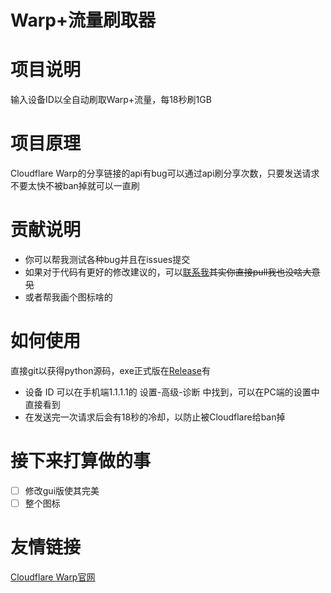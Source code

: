 # Warp+流量刷取器

# 项目说明
输入设备ID以全自动刷取Warp+流量，每18秒刷1GB

# 项目原理
Cloudflare Warp的分享链接的api有bug可以通过api刷分享次数，只要发送请求不要太快不被ban掉就可以一直刷

# 贡献说明
- 你可以帮我测试各种bug并且在issues提交
- 如果对于代码有更好的修改建议的，可以[联系我](https://github.com/ZeroWolf233/ZeroWolf233/blob/main/README.md)~~其实你直接pull我也没啥大意见~~
- 或者帮我画个图标啥的

# 如何使用
直接git以获得python源码，exe正式版在[Release](https://github.com/ZeroWolf233/free-warp-plus/releases)有
- 设备 ID 可以在手机端1.1.1.1的 设置-高级-诊断 中找到，可以在PC端的设置中直接看到
- 在发送完一次请求后会有18秒的冷却，以防止被Cloudflare给ban掉

# 接下来打算做的事
- [ ] 修改gui版使其完美
- [ ] 整个图标

# 友情链接
[Cloudflare Warp官网](https://one.one.one.one/)